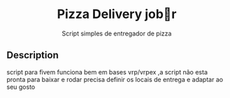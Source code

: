 <h1 align="center">Pizza Delivery job🍕r</h1>
<p align="center">Script simples de entregador de pizza</p>

## Description ##
script para fivem funciona bem em bases vrp/vrpex ,a script não esta pronta para baixar e rodar precisa definir os locais de entrega e adaptar ao seu gosto

